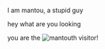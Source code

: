 I am mantou, a stupid guy

hey what are you looking

you are the ![mantou](https://count.getloli.com/get/@mantou?theme=asoul)th visitor!
